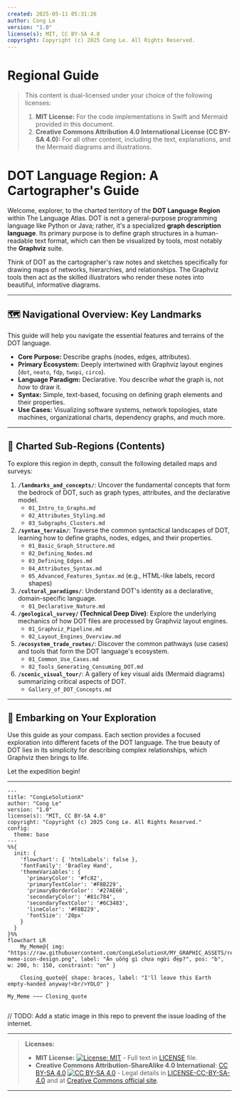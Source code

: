 ```yaml
---
created: 2025-05-11 05:31:26
author: Cong Le
version: "1.0"
license(s): MIT, CC BY-SA 4.0
copyright: Copyright (c) 2025 Cong Le. All Rights Reserved.
---
```


# Regional Guide
> This content is dual-licensed under your choice of the following licenses:
> 1.  **MIT License:** For the code implementations in Swift and Mermaid provided in this document.
> 2.  **Creative Commons Attribution 4.0 International License (CC BY-SA 4.0):** For all other content, including the text, explanations, and the Mermaid diagrams and illustrations.


# DOT Language Region: A Cartographer's Guide

Welcome, explorer, to the charted territory of the **DOT Language Region** within The Language Atlas. DOT is not a general-purpose programming language like Python or Java; rather, it's a specialized **graph description language**. Its primary purpose is to define graph structures in a human-readable text format, which can then be visualized by tools, most notably the **Graphviz** suite.

Think of DOT as the cartographer's raw notes and sketches specifically for drawing maps of networks, hierarchies, and relationships. The Graphviz tools then act as the skilled illustrators who render these notes into beautiful, informative diagrams.

---

## 🗺️ Navigational Overview: Key Landmarks

This guide will help you navigate the essential features and terrains of the DOT language.

*   **Core Purpose:** Describe graphs (nodes, edges, attributes).
*   **Primary Ecosystem:** Deeply intertwined with Graphviz layout engines (`dot`, `neato`, `fdp`, `twopi`, `circo`).
*   **Language Paradigm:** Declarative. You describe *what* the graph is, not *how* to draw it.
*   **Syntax:** Simple, text-based, focusing on defining graph elements and their properties.
*   **Use Cases:** Visualizing software systems, network topologies, state machines, organizational charts, dependency graphs, and much more.

---

## 🧭 Charted Sub-Regions (Contents)

To explore this region in depth, consult the following detailed maps and surveys:

1.  **`/landmarks_and_concepts/`**: Uncover the fundamental concepts that form the bedrock of DOT, such as graph types, attributes, and the declarative model.
    *   `01_Intro_to_Graphs.md`
    *   `02_Attributes_Styling.md`
    *   `03_Subgraphs_Clusters.md`
2.  **`/syntax_terrain/`**: Traverse the common syntactical landscapes of DOT, learning how to define graphs, nodes, edges, and their properties.
    *   `01_Basic_Graph_Structure.md`
    *   `02_Defining_Nodes.md`
    *   `03_Defining_Edges.md`
    *   `04_Attributes_Syntax.md`
    *   `05_Advanced_Features_Syntax.md` (e.g., HTML-like labels, record shapes)
3.  **`/cultural_paradigms/`**: Understand DOT's identity as a declarative, domain-specific language.
    *   `01_Declarative_Nature.md`
4.  **`/geological_survey/` (Technical Deep Dive)**: Explore the underlying mechanics of how DOT files are processed by Graphviz layout engines.
    *   `01_Graphviz_Pipeline.md`
    *   `02_Layout_Engines_Overview.md`
5.  **`/ecosystem_trade_routes/`**: Discover the common pathways (use cases) and tools that form the DOT language's ecosystem.
    *   `01_Common_Use_Cases.md`
    *   `02_Tools_Generating_Consuming_DOT.md`
6.  **`/scenic_visual_tour/`**: A gallery of key visual aids (Mermaid diagrams) summarizing critical aspects of DOT.
    *   `Gallery_of_DOT_Concepts.md`

---

## 🚀 Embarking on Your Exploration

Use this guide as your compass. Each section provides a focused exploration into different facets of the DOT language. The true beauty of DOT lies in its simplicity for describing complex relationships, which Graphviz then brings to life.

Let the expedition begin!



---

<!-- 
```mermaid
%% Current Mermaid version
info
```-->


```mermaid
---
title: "CongLeSolutionX"
author: "Cong Le"
version: "1.0"
license(s): "MIT, CC BY-SA 4.0"
copyright: "Copyright (c) 2025 Cong Le. All Rights Reserved."
config:
  theme: base
---
%%{
  init: {
    'flowchart': { 'htmlLabels': false },
    'fontFamily': 'Bradley Hand',
    'themeVariables': {
      'primaryColor': '#fc82',
      'primaryTextColor': '#F8B229',
      'primaryBorderColor': '#27AE60',
      'secondaryColor': '#81c784',
      'secondaryTextColor': '#6C3483',
      'lineColor': '#F8B229',
      'fontSize': '20px'
    }
  }
}%%
flowchart LR
    My_Meme@{ img: "https://raw.githubusercontent.com/CongLeSolutionX/MY_GRAPHIC_ASSETS/refs/heads/Designing_graphic_syntax/MY_MEME/My-meme-icon-design.png", label: "Ăn uống gì chưa ngừi đẹp?", pos: "b", w: 200, h: 150, constraint: "on" }

    Closing_quote@{ shape: braces, label: "I'll leave this Earth empty-handed anyway!<br/>YOLO" }

My_Meme ~~~ Closing_quote


```
// TODO: Add a static image in this repo to prevent the issue loading of the internet.


---
>**Licenses:**
>
>- **MIT License:**  [![License: MIT](https://img.shields.io/badge/License-MIT-yellow.svg)](LICENSE) - Full text in [LICENSE](LICENSE) file.
>- **Creative Commons Attribution-ShareAlike 4.0 International**: [CC BY-SA 4.0](https://creativecommons.org/licenses/by-sa/4.0/) [![CC BY-SA 4.0](https://licensebuttons.net/l/by-sa/4.0/88x31.png)](https://creativecommons.org/licenses/by-sa/4.0/) - Legal details in [LICENSE-CC-BY-SA-4.0](LICENSE-CC-BY-SA-4.0) and at [Creative Commons official site](https://creativecommons.org/licenses/by-sa/4.0/).
>
---